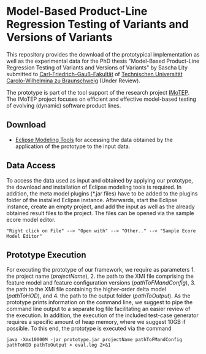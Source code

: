 # Model-Based Product-Line Regression Testing of Variants and Versions of Variants
This repository provides the download of the prototypical implementation as well as the experimental data for the PhD thesis "Model-Based Product-Line Regression Testing of Variants and Versions of Variants" by Sascha Lity submitted to [Carl-Friedrich-Gauß-Fakultät](https://www.tu-braunschweig.de/fk1/index.html) of [Technischen Universität Carolo-Wilhelmina zu Braunschweig](https://www.tu-braunschweig.de/) (Under Review).

The prototype is part of the tool support of the research project [IMoTEP](http://www.dfg-spp1593.de/imotep/).
The IMoTEP project focuses on efficient and effective model-based testing of evolving (dynamic) software product lines.

## Download
* [Eclipse Modeling Tools](https://www.eclipse.org/downloads/packages/release/2019-03/r/eclipse-modeling-tools) for accessing the data obtained by the application of the prototype to the input data.
<!--* [Prototypical implementation](prototype.jar) of our framework facilitating SPL regression testing.-->
<!--* [Input](Input) files of the vending machine and wiper SPL comprising 1. the XMI file with the feature model versions and respective feature configurations ([VendingMachineNEARIN.xmi](Input/VendingMachineNEARIN.xmi) & [WiperNEARIN.xmi](Input/WiperNEARIN.xmi)) and 2. the XMI file with the higher-order delta model ([HODModel_vm.xmi](Input/HODModel_vm.xmi) & [HODModel_wiper.xmi](Input/HODModel_wiper.xmi))-->
<!--* [Result](Result) files of the vending machine as well as wiper SPL comprising the XMI file (*.regression) with the respective test artifacts.-->
<!--* [Meta-model](Meta_Model_Plugins) Eclipse plugins representing the data structure of our prototype. The plugins are required to access the input and result XMI files of the subject SPL systems (Vending Machine & Wiper) in an installed Eclipse instance.-->

## Data Access
To access the data used as input and obtained by applying our prototype, the download and installation of Eclipse modeling tools is required. In addition, the meta model plugins (*.jar files) have to be added to the plugins folder of the installed Eclipse instance. Afterwards, start the Eclipse instance, create an empty project, and add the input as well as the already obtained result files to the project. The files can be opened via the sample ecore model editor.
```
"Right click on File" --> "Open with" --> "Other.." --> "Sample Ecore Model Editor"
```
## Prototype Execution
For executing the prototype of our framework, we require as parameters 1. the project name (*projectName*), 2. the path to the XMI file comprising the feature model and feature configuration versions (*pathToFMandConfig*), 3. the path to the XMI file containing the higher-order delta model (*pathToHOD*), and 4. the path to the output folder (*pathToOutput*). As the prototype prints information on the command line, we suggest to pipe the command line output to a separate log file facilitating an easier review of the execution. In addition, the execution of the included test-case generator requires a specific amount of heap memory, where we suggest 10GB if possible. To this end, the prototype is executed via the command
```
java -Xmx10000M -jar prototype.jar projectName pathToFMandConfig pathToHOD pathToOutput > eval.log 2>&1
```
